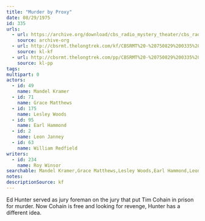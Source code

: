 ```yaml
---
title: "Murder by Proxy"
date: 08/29/1975
id: 335
urls: 
  - url: https://archive.org/download/cbs_radio_mystery_theater/cbs_radio_mystery_theater-0301-0350.zip/cbs_radio_mystery_theater-0301-0350%2Fcbsrmt_0335_murder_by_proxy.mp3
    source: archive-org
  - url: http://cbsrmt.thelongtrek.com/kf/CBSRMT%20-%20750829%200335%20Murder%20By%20Proxy_kf.mp3
    source: kl-kf
  - url: http://cbsrmt.thelongtrek.com/pp/CBSRMT%20-%20750829%200335%20Murder%20by%20Proxy_pp.mp3
    source: kl-pp
tags: 
multipart: 0
actors:  
  - id: 49
    name: Mandel Kramer  
  - id: 71
    name: Grace Matthews  
  - id: 175
    name: Lesley Woods  
  - id: 95
    name: Earl Hammond  
  - id: 2
    name: Leon Janney  
  - id: 63
    name: William Redfield
writers:  
  - id: 234
    name: Roy Winsor
searchable: Mandel Kramer,Grace Matthews,Lesley Woods,Earl Hammond,Leon Janney,William Redfield Roy Winsor
notes: 
descriptionSource: kf
---
```

Ed Hunter served as jury foreman on the jury that put Tim Cohain in prison for murder. Now Cohain is free and looking for revenge, Hunter has a different idea.